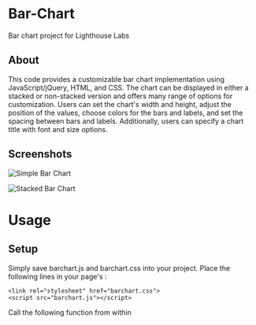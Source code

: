 # Bar-Chart
Bar chart project for Lighthouse Labs 

## About


This code provides a customizable bar chart implementation using JavaScript/jQuery, HTML, and CSS. The chart can be displayed in either a stacked or non-stacked version and offers many range of options for customization.
Users can set the chart's width and height, adjust the position of the values, choose colors for the bars and labels, and set the spacing between bars and labels. Additionally, users can specify a chart title with font and size options.

## Screenshots


![Simple Bar Chart](/assets/img/simple.png)


![Stacked Bar Chart](/assets/img/stacked.png)

# Usage


## Setup


Simply save barchart.js and barchart.css into your project. Place the following lines in your page's <head>:
  ```
  <link rel="stylesheet" href="barchart.css">
  <script src="barchart.js"></script>
  ```
  Call the following function from within <script> tag in your HTML file and the chart will render into the DOM element specified. Do not forget to use $(document).ready().
  ```
  <script>
    $(document).ready(
    drawBarChart(data, options, element)
    )
  </script>
  ```
There are some exampls in the index.html file that commented out, It can be used for your purposes.
  
  
## Parameters
  
  
  ### Data
  
  
  data must be given as an array of objects, each object representing a single column of data.
  
  
  Each data object within the array has the following properties:
  
  
  For creating a simple bar (only one value):
  
  
  *```value``` (number): the data amount
  
  
  *```label``` (String): Label to be applied under the column (x-axis)
  
  
  For creating a stacked bar(multiple values):
  
  
  *```value``` (array of numbers): each bar has a multiple values that stored in an array, the numbers in the array should be in order(bottom to top in a bar)
  
  
  *```label``` (String): Label to be applied under the column (x-axis)
  

  Y-axis is automatically generated based on the data given (maximum value)
  
  
  ### Options
  
  
  The options object has the following properties:
  

  *```stackedBarChart```: A boolean value indicating whether the chart should be stacked or simple. If you want to draw stacked bar chart, set the value to true,        otherwise set the value to false.
  
  
  *```chartWidth```: A string(default: "100") indicating the width of the chart, in rems.
  
  
  *```chartHeight```: A string(default: "40") indicating the height of the chart, in rems.
  
  
  *```positionOfValues```: A string(default: "center") indicating the position of the values in the bar(top, center, bottom).
  
  
  *```barColor```: A string(default: "#fbc74e") indicating the color of the bars. It can be a name (eg. 'red') or 'hsl()', '#hex', etc.
  
  
  *```barWidth```: A string(default: "7") indicating the width of the bars, in rems.
  
  
  *```labelColor```: A string(default: "#f8f8f8") indicating the color of the labels.
  
  
  *```barSpacing```: A string(default: "space-around") indicating the spacing between bars(options: start, end, space-between, space-around)
  
  
  *```barChartTitle```: A string indicating the title of the chart.
  
  
  *```titleColor```: A string(default: "#f8f8f8") indicating the color of the title.
  
  
  *```titleSize```: A string(default: "3") indicating the size of the title, in rems.
  
  
   options for stacked bar chart:
  
  
  *```colBarColors```: An array of strings(default: ["#006778", "#0093AB", "#00AFC1", "#FFD124"]) indicating the color of each stack in a bar in a stacked bar chart.    The strings must be in order(bottom to top).
  
  
  *```labelsPerBar```: An array of strings(default: ["A", "B", "C", "D"]) indicating the labels for each stack in a bar in a stacked bar chart. The strings must be      in order(bottom to top).
  
  
  *```colBarValuePosition```: A string(default: "center") indicating the position of the values for each stack in a bar in a stacked bar char(top, center, bottom).
  
  
  ### Element
  Id of the element where the chart will be rendered into ie. element = '#barchart' will render to ```<div id:"barchart"></div>```
  
  
  ## External resources
  
  
  https://www.w3schools.com/
  
  
  https://jquery.com/
  
  
  https://developer.mozilla.org/en-US/

  
 

